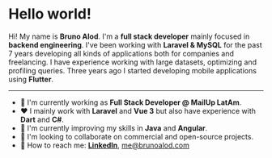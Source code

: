 # Hello world!

Hi! My name is **Bruno Alod**. I'm a **full stack developer** mainly focused in **backend engineering**. I've been working with **Laravel & MySQL** for the past 7 years developing all kinds of applications both for companies and freelancing. I have experience working with large datasets, optimizing and profiling queries. Three years ago I started developing mobile applications using **Flutter**.

---
- 🔭 I'm currently working as **Full Stack Developer @ MailUp LatAm**.
- ❤ I mainly work with **Laravel** and **Vue 3** but also have experience with **Dart** and **C#**.
- 🌱 I'm currently improving my skills in **Java** and **Angular**.
- 👯 I'm looking to collaborate on commercial and open-source projects.
- 💬 How to reach me: **[LinkedIn](https://www.linkedin.com/in/bruno-alod/)**, me@brunoalod.com
